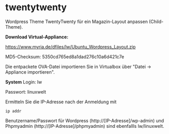 # twentytwenty
Wordpress Theme TwentyTwenty für ein Magazin-Layout anpassen (Child-Theme).

**Download Virtual-Appliance:**

https://www.myria.de/dfiles/lw/Ubuntu_Wordpress_Layout.zip

MD5-Checksum: 5350cd765ed8a1dad276c10a6d421c7e

Die entpackete OVA-Datei importieren Sie in Virtualbox über "Datei -> Appliance importieren".

**System**
Login: lw

Passwort: linuxwelt

Ermitteln Sie die IP-Adresse nach der Anmeldung mit 
```
ip addr
```

Benutzername/Passwort für Wordpress (http://[IP-Adresse]/wp-admin) und Phpmyadmin (http://[IP-Adresse]/phpmyadmin) sind ebenfallls lw/linuxwelt.
